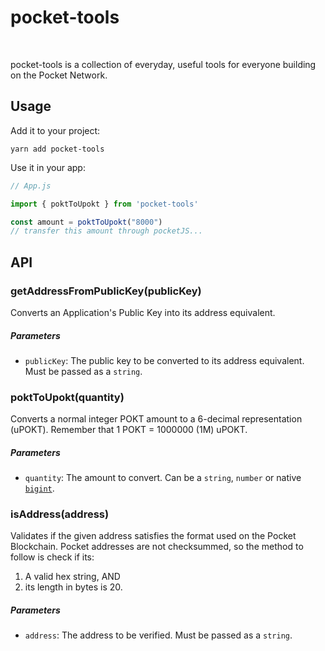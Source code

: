 # pocket-tools

[<img src="https://img.shields.io/npm/v/pocket-tools" alt="" />](https://www.npmjs.com/package/pocket-tools) [<img src="https://img.shields.io/bundlephobia/minzip/pocket-tools" alt="" />](https://bundlephobia.com/result?p=pocket-tools)

pocket-tools is a collection of everyday, useful tools for everyone building on the Pocket Network.

## Usage

Add it to your project:

```console
yarn add pocket-tools
```

Use it in your app:

```js
// App.js

import { poktToUpokt } from 'pocket-tools'

const amount = poktToUpokt("8000")
// transfer this amount through pocketJS...
```

## API

### getAddressFromPublicKey(publicKey)

Converts an Application's Public Key into its address equivalent.

##### Parameters

 - `publicKey`: The public key to be converted to its address equivalent. Must be passed as a `string`.

### poktToUpokt(quantity)

Converts a normal integer POKT amount to a 6-decimal representation (uPOKT).
Remember that 1 POKT = 1000000 (1M) uPOKT.

##### Parameters

 - `quantity`: The amount to convert. Can be a `string`, `number` or native [`bigint`](https://developer.mozilla.org/en-US/docs/Web/JavaScript/Reference/Global_Objects/BigInt).

### isAddress(address)

Validates if the given address satisfies the format used on the Pocket Blockchain.
Pocket addresses are not checksummed, so the method to follow is check if its:
1. A valid hex string, AND
2. its length in bytes is 20.

##### Parameters

 - `address`: The address to be verified. Must be passed as a `string`.
